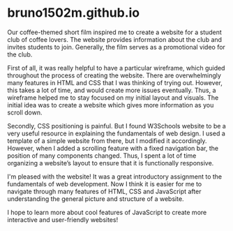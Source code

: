 # bruno1502m.github.io
Our coffee-themed short film inspired me to create a website for a student club of coffee lovers. The website provides information about the club and invites students to join. Generally, the film serves as a promotional video for the club.

First of all, it was really helpful to have a particular wireframe, which guided throughout the process of creating the website. There are overwhelmingly many features in HTML and CSS that I was thinking of trying out. However, this takes a lot of time, and would create more issues eventually. Thus, a wireframe helped me to stay focused on my initial layout and visuals. The initial idea was to create a website which gives more information as you scroll down. 

Secondly, CSS positioning is painful. But I found W3Schools website to be a very useful resource in explaining the fundamentals of web design. I used a template of a simple website from there, but I modified it accordingly. However, when I added a scrolling feature with a fixed navigation bar, the position of many components changed. Thus, I spent a lot of time organizing a website’s layout to ensure that it is functionally responsive. 

I'm pleased with the website! It was a great introductory assignment to the fundamentals of web development. Now I think it is easier for me to navigate through many features of HTML, CSS and JavaScript after understanding the general picture and structure of a website. 

I hope to learn more about cool features of JavaScript to create more interactive and user-friendly websites!

